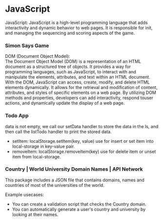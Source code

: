 # JavaScript
JavaScript: JavaScript is a high-level programming language that adds interactivity and dynamic behavior to web pages. It is responsible for init, and managing the sequencing and scoring aspects of the game.

### Simon Says Game
DOM (Document Object Model):<br>
 The Document Object Model (DOM) is a representation of an HTML document as a structured tree of objects. It provides a way for programming languages, such as JavaScript, to interact with and manipulate the elements, attributes, and text within an HTML document. With the DOM, JavaScript can access, create, modify, and delete HTML elements dynamically. It allows for the retrieval and modification of content, attributes, and styles of specific elements on a web page. By utilizing DOM methods and properties, developers can add interactivity, respond touser actions, and dynamically update the display of a web page.

### Todo App
data is not empty, we call our setData handler to store the data in the ls, and then call the listTodo handler to print the stored data.

* setItem: localStorage.setItem(key, value) use for insert or set item into local-storage in key-value pair.
* removeItem: localStorage.removeItem(key) use for delete item or unset item from local-storage.

### Country | World University Domain Names | API Network
This package includes a JSON file that contains domains, names and countries of most of the universities of the world.

Example usecases:

* You can create a validation script that checks the Country domain.
* You can automatically generate a user's country and university by looking at their names.

